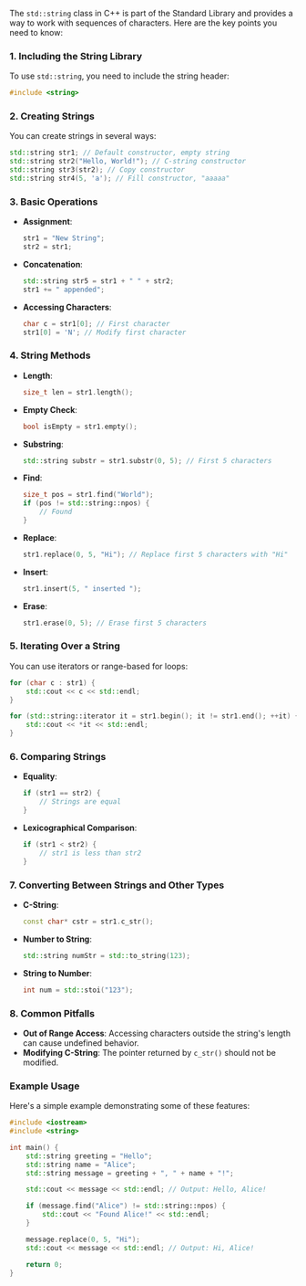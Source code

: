 The `std::string` class in C++ is part of the Standard Library and provides a way to work with sequences of characters. Here are the key points you need to know:

### 1. **Including the String Library**
To use `std::string`, you need to include the string header:
```cpp
#include <string>
```

### 2. **Creating Strings**
You can create strings in several ways:
```cpp
std::string str1; // Default constructor, empty string
std::string str2("Hello, World!"); // C-string constructor
std::string str3(str2); // Copy constructor
std::string str4(5, 'a'); // Fill constructor, "aaaaa"
```

### 3. **Basic Operations**
- **Assignment**:
  ```cpp
  str1 = "New String";
  str2 = str1;
  ```
- **Concatenation**:
  ```cpp
  std::string str5 = str1 + " " + str2;
  str1 += " appended";
  ```
- **Accessing Characters**:
  ```cpp
  char c = str1[0]; // First character
  str1[0] = 'N'; // Modify first character
  ```

### 4. **String Methods**
- **Length**:
  ```cpp
  size_t len = str1.length();
  ```
- **Empty Check**:
  ```cpp
  bool isEmpty = str1.empty();
  ```
- **Substring**:
  ```cpp
  std::string substr = str1.substr(0, 5); // First 5 characters
  ```
- **Find**:
  ```cpp
  size_t pos = str1.find("World");
  if (pos != std::string::npos) {
      // Found
  }
  ```
- **Replace**:
  ```cpp
  str1.replace(0, 5, "Hi"); // Replace first 5 characters with "Hi"
  ```
- **Insert**:
  ```cpp
  str1.insert(5, " inserted ");
  ```
- **Erase**:
  ```cpp
  str1.erase(0, 5); // Erase first 5 characters
  ```

### 5. **Iterating Over a String**
You can use iterators or range-based for loops:
```cpp
for (char c : str1) {
    std::cout << c << std::endl;
}

for (std::string::iterator it = str1.begin(); it != str1.end(); ++it) {
    std::cout << *it << std::endl;
}
```

### 6. **Comparing Strings**
- **Equality**:
  ```cpp
  if (str1 == str2) {
      // Strings are equal
  }
  ```
- **Lexicographical Comparison**:
  ```cpp
  if (str1 < str2) {
      // str1 is less than str2
  }
  ```

### 7. **Converting Between Strings and Other Types**
- **C-String**:
  ```cpp
  const char* cstr = str1.c_str();
  ```
- **Number to String**:
  ```cpp
  std::string numStr = std::to_string(123);
  ```
- **String to Number**:
  ```cpp
  int num = std::stoi("123");
  ```

### 8. **Common Pitfalls**
- **Out of Range Access**: Accessing characters outside the string's length can cause undefined behavior.
- **Modifying C-String**: The pointer returned by `c_str()` should not be modified.

### Example Usage
Here's a simple example demonstrating some of these features:
```cpp
#include <iostream>
#include <string>

int main() {
    std::string greeting = "Hello";
    std::string name = "Alice";
    std::string message = greeting + ", " + name + "!";

    std::cout << message << std::endl; // Output: Hello, Alice!

    if (message.find("Alice") != std::string::npos) {
        std::cout << "Found Alice!" << std::endl;
    }

    message.replace(0, 5, "Hi");
    std::cout << message << std::endl; // Output: Hi, Alice!

    return 0;
}
```
